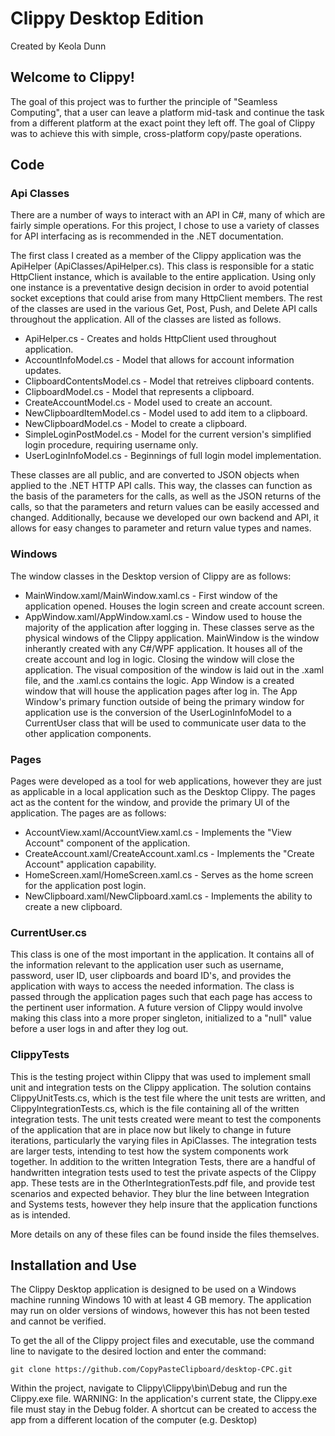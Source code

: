 # Clippy Desktop Edition
Created by Keola Dunn

## Welcome to Clippy!
The goal of this project was to further the principle of "Seamless Computing", that a user can leave a platform mid-task and continue the task from a different platform at the exact point they left off. The goal of Clippy was to achieve this with simple, cross-platform copy/paste operations.

## Code

### Api Classes
There are a number of ways to interact with an API in C#, many of which are fairly simple operations. For this project, I chose to use a variety of classes for API interfacing as is recommended in the .NET documentation. 

The first class I created as a member of the Clippy application was the ApiHelper (ApiClasses/ApiHelper.cs). This class is responsible for a static HttpClient instance, which is available to the entire application. Using only one instance is a preventative design decision in order to avoid potential socket exceptions that could arise from many HttpClient members. The rest of the classes are used in the various Get, Post, Push, and Delete API calls throughout the application. All of the classes are listed as follows.
- ApiHelper.cs - Creates and holds HttpClient used throughout application.
- AccountInfoModel.cs - Model that allows for account information updates. 
- ClipboardContentsModel.cs - Model that retreives clipboard contents.
- ClipboardModel.cs - Model that represents a clipboard.
- CreateAccountModel.cs - Model used to create an account.
- NewClipboardItemModel.cs - Model used to add item to a clipboard.
- NewClipboardModel.cs - Model to create a clipboard.
- SimpleLoginPostModel.cs - Model for the current version's simplified login procedure, requiring username only.
- UserLoginInfoModel.cs - Beginnings of full login model implementation.

These classes are all public, and are converted to JSON objects when applied to the .NET HTTP API calls. This way, the classes can function as the basis of the parameters for the calls, as well as the JSON returns of the calls, so that the parameters and return values can be easily accessed and changed. Additionally, because we developed our own backend and API, it allows for easy changes to parameter and return value types and names. 

### Windows
The window classes in the Desktop version of Clippy are as follows:
- MainWindow.xaml/MainWindow.xaml.cs - First window of the application opened. Houses the login screen and create account screen.
- AppWindow.xaml/AppWindow.xaml.cs - Window used to house the majority of the application after logging in.
These classes serve as the physical windows of the Clippy application. 
MainWindow is the window inherantly created with any C#/WPF application. It houses all of the create account and log in logic. Closing the window will close the application. The visual composition of the window is laid out in the .xaml file, and the .xaml.cs contains the logic.
App Window is a created window that will house the application pages after log in. The App Window's primary function outside of being the primary window for application use is the conversion of the UserLoginInfoModel to a CurrentUser class that will be used to communicate user data to the other application components. 

### Pages
Pages were developed as a tool for web applications, however they are just as applicable in a local application such as the Desktop Clippy. The pages act as the content for the window, and provide the primary UI of the application. The pages are as follows:
- AccountView.xaml/AccountView.xaml.cs - Implements the "View Account" component of the application.
- CreateAccount.xaml/CreateAccount.xaml.cs - Implements the "Create Account" application capability.
- HomeScreen.xaml/HomeScreen.xaml.cs - Serves as the home screen for the application post login.
- NewClipboard.xaml/NewClipboard.xaml.cs - Implements the ability to create a new clipboard.

### CurrentUser.cs
This class is one of the most important in the application. It contains all of the information relevant to the application user such as username, password, user ID, user clipboards and board ID's, and provides the application with ways to access the needed information. The class is passed through the application pages such that each page has access to the pertinent user information. A future version of Clippy would involve making this class into a more proper singleton, initialized to a "null" value before a user logs in and after they log out.

### ClippyTests
This is the testing project within Clippy that was used to implement small unit and integration tests on the Clippy application. The solution contains ClippyUnitTests.cs, which is the test file where the unit tests are written, and ClippyIntegrationTests.cs, which is the file containing all of the written integration tests. The unit tests created were meant to test the components of the application that are in place now but likely to change in future iterations, particularly the varying files in ApiClasses. The integration tests are larger tests, intending to test how the system components work together. In addition to the written Integration Tests, there are a handful of handwritten integration tests used to test the private aspects of the Clippy app. These tests are in the OtherIntegrationTests.pdf file, and provide test scenarios and expected behavior. They blur the line between Integration and Systems tests, however they help insure that the application functions as is intended. 



More details on any of these files can be found inside the files themselves.


## Installation and Use
The Clippy Desktop application is designed to be used on a Windows machine running Windows 10 with at least 4 GB memory. The application may run on older versions of windows, however this has not been tested and cannot be verified.

To get the all of the Clippy project files and executable, use the command line to navigate to the desired loction and enter the command:
```
git clone https://github.com/CopyPasteClipboard/desktop-CPC.git
```

Within the project, navigate to Clippy\Clippy\bin\Debug and run the Clippy.exe file.
WARNING: In the application's current state, the Clippy.exe file must stay in the Debug folder. A shortcut can be created to access the app from a different location of the computer (e.g. Desktop)







